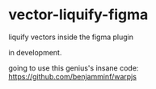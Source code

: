 # vector-liquify-figma
 liquify vectors inside the figma plugin
 
in development.

going to use this genius's insane code:
https://github.com/benjamminf/warpjs
